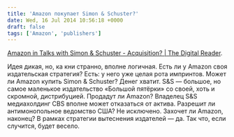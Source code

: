 ```yaml
---
title: 'Amazon покупает Simon & Schuster?'
date: Wed, 16 Jul 2014 10:56:18 +0000
draft: false
tags: ['Amazon', 'publishers']
---
```


[Amazon in Talks with Simon & Schuster - Acquisition? | The Digital Reader](http://the-digital-reader.com/2014/07/15/amazon-talks-simon-schuster-acquisition/#.U8ZRoYCSw7c).

Идея дикая, но, ка кни странно, вполне логичная. Есть ли у Amazon своя издательская стратегия? Есть: у него уже целая рота импринтов. Может ли Amazon купить Simon & Schuster? Денег хватит. S&S — большое, но самое маленькое издательство «Большой пятёрки» со своей, хоть и скромной, дистрибуцией. Продадут ли Amazon? Владелец S&S медиахолдинг CBS вполне может отказаться от актива. Разрешит ли антимонопольное ведомство США? Не исключено. Захочет ли Amazon, наконец? В рамках стратегии вытеснения издателей — да. Так что, если случится, будет весело.